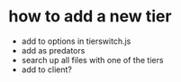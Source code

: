 # how to add a new tier
- add to options in tierswitch.js
- add as predators
 - search up all files with one of the tiers
- add to client?
